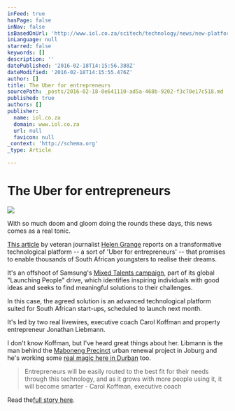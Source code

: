 ```yaml
---
inFeed: true
hasPage: false
inNav: false
isBasedOnUrl: 'http://www.iol.co.za/scitech/technology/news/new-platform-is-uber-for-sa-entrepreneurs-1986487'
inLanguage: null
starred: false
keywords: []
description: ''
datePublished: '2016-02-18T14:15:56.388Z'
dateModified: '2016-02-18T14:15:55.476Z'
author: []
title: The Uber for entrepreneurs
sourcePath: _posts/2016-02-18-0e641110-ad5a-468b-9202-f3c70e17c518.md
published: true
authors: []
publisher:
  name: iol.co.za
  domain: www.iol.co.za
  url: null
  favicon: null
_context: 'http://schema.org'
_type: Article

---
```

# The Uber for entrepreneurs
![](http://classic.iol.co.za/polopoly_fs/launching-people-mixed-talents-1.1986486!/image/3882310515.jpg_gen/derivatives/box_730/3882310515.jpg)

With so much doom and gloom doing the rounds these days, this news comes as a real tonic.

[This article][0] by veteran journalist [Helen Grange][1] reports on a transformative technological platform -- a sort of 'Uber for entrepreneurs' -- that promises to enable thousands of South African youngsters to realise their dreams.

It's an offshoot of Samsung's [Mixed Talents campaign][2], part of its global "Launching People" drive, which identifies inspiring individuals with good ideas and seeks to find meaningful solutions to their challenges.

In this case, the agreed solution is an advanced technological platform suited for South African start-ups, scheduled to launch next month.

It's led by two real livewires, executive coach Carol Koffman and property entrepreneur Jonathan Liebmann.

I don't know Koffman, but I've heard great things about her. Libmann is the man behind the [Maboneng Precinct][3] urban renewal project in Joburg and he's working some [real magic here in Durban][4] too.

> Entrepreneurs will be easily routed to the best fit for their needs through this technology, and as it grows with more people using it, it will become smarter - Carol Koffman, executive coach

Read the[full story here][0].

[0]: http://www.iol.co.za/scitech/technology/news/new-platform-is-uber-for-sa-entrepreneurs-1986487
[1]: http://www.helengrange.co.za/
[2]: http://www.samsung.com/za/launchingpeople/
[3]: http://www.mabonengprecinct.com/properties/developers/
[4]: http://www.privateproperty.co.za/advice/news/articles/durbans-urban-regeneration-gets-a-boost/3590